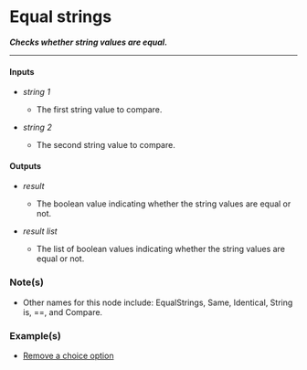 # Equal strings

**_Checks whether string values are equal._**

---


#### Inputs

* _string 1_

  * The first string value to compare.

* _string 2_

  * The second string value to compare.


#### Outputs

* _result_

  * The boolean value indicating whether the string values are equal or not.

* _result list_

  * The list of boolean values indicating whether the string values are equal or not.


### Note(s)

* Other names for this node include: EqualStrings, Same, Identical, String is, ==, and Compare.


### Example(s)

* <a href="https://creator.trimble.com/graph?assetURI=whp:a196c0b4-b55c-4601-a8ae-54a2a5dca83c&version=latest" target="_blank">Remove a choice option</a>
